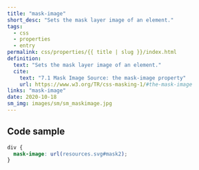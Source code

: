 ```yaml
---
title: "mask-image"
short_desc: "Sets the mask layer image of an element."
tags:
  - css
  - properties
  - entry
permalink: css/properties/{{ title | slug }}/index.html
definition:
  text: "Sets the mask layer image of an element."
  cite:
    text: "7.1 Mask Image Source: the mask-image property"
    url: https://www.w3.org/TR/css-masking-1/#the-mask-image
links: "mask-image"
date: 2020-10-18
sm_img: images/sm/sm_maskimage.jpg
---
```


<h2 class="h3"><span>Code sample</span></h2>

```css
div {
  mask-image: url(resources.svg#mask2);
}
```
